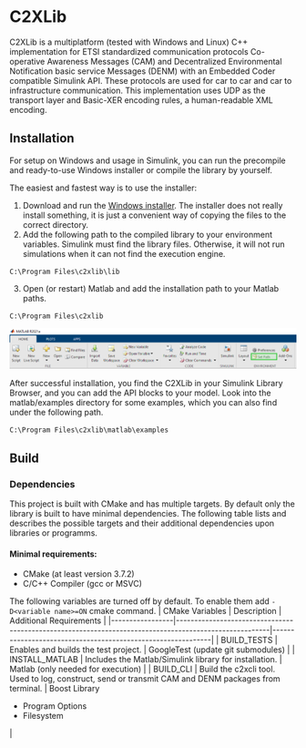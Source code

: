 # C2XLib

C2XLib is a multiplatform (tested with Windows and Linux) C++ implementation for ETSI standardized communication protocols Co-operative Awareness Messages (CAM) and Decentralized Environmental Notification basic service Messages (DENM) with an Embedded Coder compatible Simulink API. These protocols are used for car to car and car to infrastructure communication. This implementation uses UDP as the transport layer and Basic-XER encoding rules, a human-readable XML encoding.

## Installation
For setup on Windows and usage in Simulink, you can run the precompile and ready-to-use Windows installer or compile the library by yourself.

The easiest and fastest way is to use the installer:
1. Download and run the [Windows installer](C2XLib-0.1.0-win64.msi). The installer does not really install something, it is just a convenient way of copying the files to the correct directory.
2. Add the following path to the compiled library to your environment variables. Simulink must find the library files. Otherwise, it will not run simulations when it can not find the execution engine.
```
C:\Program Files\c2xlib\lib
```
3. Open (or restart) Matlab and add the installation path to your Matlab paths.
```
C:\Program Files\c2xlib
```
![Matlab Set Path](doc/images/Matlab_Set-Path.jpg)

After successful installation, you find the C2XLib in your Simulink Library Browser, and you can add the API blocks to your model. Look into the matlab/examples directory for some examples, which you can also find under the following path.
```
C:\Program Files\c2xlib\matlab\examples
```

<!--## Matlab/Simulink Codegeneration-->

## Build

### Dependencies
This project is built with CMake and has multiple targets. By default only the library is built to have minimal dependencies. The following table lists and describes the possible targets and their additional dependencies upon libraries or programms.

#### Minimal requirements:
<ul>
    <li> CMake (at least version 3.7.2)
    <li> C/C++ Compiler (gcc or MSVC)
</ul>

The following variables are turned off by default. To enable them add `-D<variable name>=ON` cmake command.
| CMake Variables | Description                                                                                           | Additional Requirements                                     |
|-----------------|-------------------------------------------------------------------------------------------------------|-------------------------------------------------------------|
| BUILD_TESTS     | Enables and builds the test project.                                                                  | GoogleTest (update git submodules)                          |
| INSTALL_MATLAB  | Includes the Matlab/Simulink library for installation.                                                | Matlab (only needed for execution)                          |
| BUILD_CLI       | Build the c2xcli tool. Used to log, construct, send or transmit CAM and DENM packages from terminal.  | Boost Library <ul> <li>Program Options <li>Filesystem </ul> |